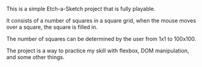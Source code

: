 This is a simple Etch-a-Sketch project that is fully playable.

It consists of a number of squares in a square grid, when the mouse moves over a square, the square is filled in.

The number of squares can be determined by the user from 1x1 to 100x100.

The project is a way to practice my skill with flexbox, DOM manipulation, and some other things.